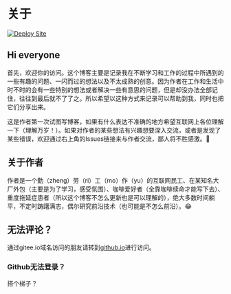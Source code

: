 # 关于

[![Deploy Site](https://github.com/diaz-zeng/diaz-zeng.github.io/actions/workflows/deploy-site.yml/badge.svg?branch=master)](https://github.com/diaz-zeng/diaz-zeng.github.io/actions/workflows/deploy-site.yml)

## Hi everyone

首先，欢迎你的访问。这个博客主要是记录我在不断学习和工作的过程中所遇到的一些有趣的问题、一闪而过的想法以及不太成熟的创意。因为作者在工作和生活中时不时的会有一些特别的想法或者解决一些有意思的问题，但是却没办法全部记住，往往到最后就不了了之。所以希望以这种方式来记录可以帮助到我，同时也把它们分享出来。

这是作者第一次试图写博客，如果有什么表达不准确的地方希望互联网上各位理解一下（理解万岁！）。如果对作者的某些想法有兴趣想要深入交流，或者是发现了某些错误，欢迎通过右上角的Issues链接来与作者交流，鄙人将不胜感激。🙏

## 关于作者

作者是一个勤（zheng）劳（ri）工（mo）作（yu）的互联网民工、在某知名大厂外包（主要是为了学习，感受氛围）、咖啡爱好者（全靠咖啡续命才能写下去）、重度拖延症患者（所以这个博客不怎么更新也是可以理解的），绝大多数时间躺平，不定时踌躇满志，偶尔研究前沿技术（也可能是不怎么前沿）。😂

## 无法评论？

通过gitee.io域名访问的朋友请转到[github.io](https://diaz-zeng.github.io)进行访问。

### Github无法登录？

搭个梯子？